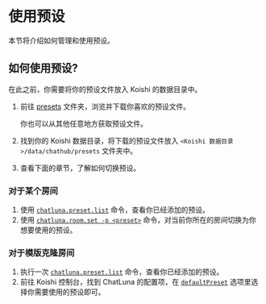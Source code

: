 # 使用预设

本节将介绍如何管理和使用预设。

## 如何使用预设?

在此之前，你需要将你的预设文件放入 Koishi 的数据目录中。

1. 前往 [presets](https://github.com/ChatLunaLab/awesome-chatluna-presets/tree/main/presets) 文件夹，浏览并下载你喜欢的预设文件。

   你也可以从其他任意地方获取预设文件。

2. 找到你的 Koishi 数据目录，将下载的预设文件放入 `<Koishi 数据目录>/data/chathub/presets` 文件夹中。

3. 查看下面的章节，了解如何切换预设。

### 对于某个房间

1. 使用 [`chatluna.preset.list`](../useful-commands.md#预设列表) 命令，查看你已经添加的预设。
2. 使用 [`chatluna.room.set -p <preset>`](../useful-commands.md#设置预设) 命令，对当前你所在的房间切换为你想要使用的预设。

### 对于模版克隆房间

1. 执行一次 [`chatluna.preset.list`](../useful-commands.md#列出预设列表) 命令，查看你已经添加的预设。
2. 前往 Koishi 控制台，找到 ChatLuna 的配置项，在 [`defaultPreset`](../useful-configurations.md#defaultpreset) 选项里选择你需要使用的预设即可。
